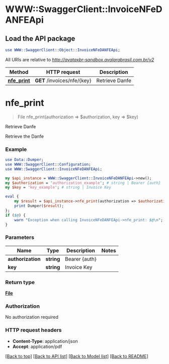 # WWW::SwaggerClient::InvoiceNFeDANFEApi

## Load the API package
```perl
use WWW::SwaggerClient::Object::InvoiceNFeDANFEApi;
```

All URIs are relative to *http://avataxbr-sandbox.avalarabrasil.com.br/v2*

Method | HTTP request | Description
------------- | ------------- | -------------
[**nfe_print**](InvoiceNFeDANFEApi.md#nfe_print) | **GET** /invoices/nfe/{key} | Retrieve Danfe


# **nfe_print**
> File nfe_print(authorization => $authorization, key => $key)

Retrieve Danfe

Retrieve the Danfe 

### Example 
```perl
use Data::Dumper;
use WWW::SwaggerClient::Configuration;
use WWW::SwaggerClient::InvoiceNFeDANFEApi;

my $api_instance = WWW::SwaggerClient::InvoiceNFeDANFEApi->new();
my $authorization = 'authorization_example'; # string | Bearer {auth}
my $key = 'key_example'; # string | Invoice Key

eval { 
    my $result = $api_instance->nfe_print(authorization => $authorization, key => $key);
    print Dumper($result);
};
if ($@) {
    warn "Exception when calling InvoiceNFeDANFEApi->nfe_print: $@\n";
}
```

### Parameters

Name | Type | Description  | Notes
------------- | ------------- | ------------- | -------------
 **authorization** | **string**| Bearer {auth} | 
 **key** | **string**| Invoice Key | 

### Return type

[**File**](File.md)

### Authorization

No authorization required

### HTTP request headers

 - **Content-Type**: application/json
 - **Accept**: application/pdf

[[Back to top]](#) [[Back to API list]](../README.md#documentation-for-api-endpoints) [[Back to Model list]](../README.md#documentation-for-models) [[Back to README]](../README.md)

